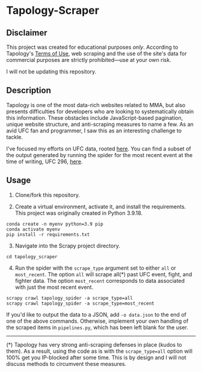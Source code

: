 # Tapology-Scraper

## Disclaimer
This project was created for educational purposes _only_. According to Tapology's [Terms of Use](https://www.tapology.com/terms_of_use), web scraping and the use of the site's data for commercial purposes are strictly prohibited&mdash;use at your own risk. 

I will not be updating this repository.

## Description
Tapology is one of the most data-rich websites related to MMA, but also presents difficulties for developers who are looking to systematically obtain this information. These obstacles include JavaScript-based pagination, unique website structure, and anti-scraping measures to name a few. As an avid UFC fan and programmer, I saw this as an interesting challenge to tackle.

I've focused my efforts on UFC data, rooted [here](https://www.tapology.com/fightcenter?group=ufc&schedule=results&sport=mma). You can find a subset of the output generated by running the spider for the most recent event at the time of writing, UFC 296, [here](sample_data/data_subset.json).

## Usage
1. Clone/fork this repository.

2. Create a virtual environment, activate it, and install the requirements. This project was originally created in Python 3.9.18.
```
conda create -n myenv python=3.9 pip
conda activate myenv
pip install -r requirements.txt
```

3. Navigate into the Scrapy project directory.
```
cd tapology_scraper
```

4. Run the spider with the `scrape_type` argument set to either `all` or `most_recent`. The option `all` will scrape all(*) past UFC event, fight, and fighter data. The option `most_recent` corresponds to data associated with just the most recent event.
```
scrapy crawl tapology_spider -a scrape_type=all
scrapy crawl tapology_spider -a scrape_type=most_recent
```
If you'd like to output the data to a JSON, add `-o data.json` to the end of one of the above commands. Otherwise, implement your own handling of the scraped items in `pipelines.py`, which has been left blank for the user.

---
(*) Tapology has very strong anti-scraping defenses in place (kudos to them). As a result, using the code as is with the `scrape_type=all` option will 100% get you IP-blocked after some time. This is by design and I will not discuss methods to circumvent these measures.
